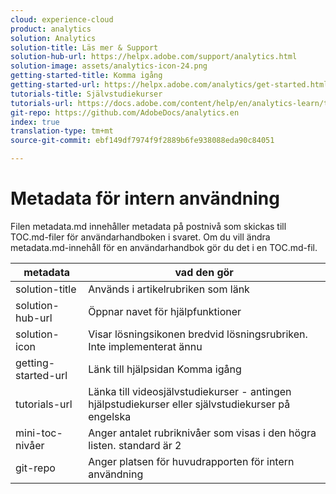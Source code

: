 ```yaml
---
cloud: experience-cloud
product: analytics
solution: Analytics
solution-title: Läs mer & Support
solution-hub-url: https://helpx.adobe.com/support/analytics.html
solution-image: assets/analytics-icon-24.png
getting-started-title: Komma igång
getting-started-url: https://helpx.adobe.com/analytics/get-started.html
tutorials-title: Självstudiekurser
tutorials-url: https://docs.adobe.com/content/help/en/analytics-learn/tutorials/overview.html
git-repo: https://github.com/AdobeDocs/analytics.en
index: true
translation-type: tm+mt
source-git-commit: ebf149df7974f9f2889b6fe938088eda90c84051

---
```



# Metadata för intern användning

Filen metadata.md innehåller metadata på postnivå som skickas till TOC.md-filer för användarhandboken i svaret. Om du vill ändra metadata.md-innehåll för en användarhandbok gör du det i en TOC.md-fil.

| metadata | vad den gör |
|--- |--- |
| solution-title | Används i artikelrubriken som länk |
| solution-hub-url | Öppnar navet för hjälpfunktioner |
| solution-icon | Visar lösningsikonen bredvid lösningsrubriken. Inte implementerat ännu |
| getting-started-url | Länk till hjälpsidan Komma igång |
| tutorials-url | Länka till videosjälvstudiekurser - antingen hjälpstudiekurser eller självstudiekurser på engelska |
| mini-toc-nivåer | Anger antalet rubriknivåer som visas i den högra listen. standard är 2 |
| git-repo | Anger platsen för huvudrapporten för intern användning |

